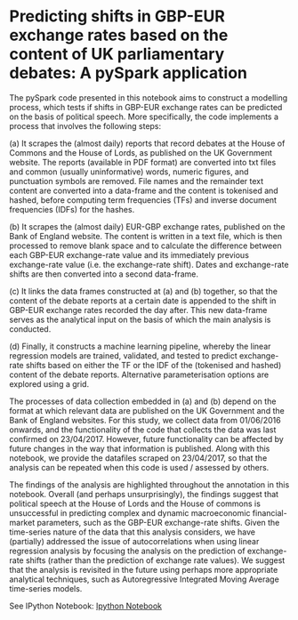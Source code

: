 # Predicting shifts in GBP-EUR exchange rates based on the content of UK parliamentary debates: A pySpark application
 
 
The pySpark code presented in this notebook aims to construct a modelling process, which tests if shifts in GBP-EUR exchange rates can be predicted on the basis of political speech. More specifically, the code implements a process that involves the following steps:

(a) It scrapes the (almost daily) reports that record debates at the House of Commons and the House of Lords, as published on the UK Government website. The reports (available in PDF format) are converted into txt files and common (usually uninformative) words, numeric figures, and punctuation symbols are removed. File names and the remainder text content are converted into a data-frame and the content is tokenised and hashed, before computing term frequencies (TFs) and inverse document frequencies (IDFs) for the hashes.

(b) It scrapes the (almost daily) EUR-GBP exchange rates, published on the Bank of England website. The content is written in a text file, which is then processed to remove blank space and to calculate the difference between each GBP-EUR exchange-rate value and its immediately previous exchange-rate value (i.e. the exchange-rate shift). Dates and exchange-rate shifts are then converted into a second data-frame.

(c) It links the data frames constructed at (a) and (b) together, so that the content of the debate reports at a certain date is appended to the shift in GBP-EUR exchange rates recorded the day after. This new data-frame serves as the analytical input on the basis of which the main analysis is conducted.

(d) Finally, it constructs a machine learning pipeline, whereby the linear regression models are trained, validated, and tested to predict exchange-rate shifts based on either the TF or the IDF of the (tokenised and hashed) content of the debate reports. Alternative parameterisation options are explored using a grid.

The processes of data collection embedded in (a) and (b) depend on the format at which relevant data are published on the UK Government and the Bank of England websites. For this study, we collect data from 01/06/2016 onwards, and the functionality of the code that collects the data was last confirmed on 23/04/2017. However, future functionality can be affected by future changes in the way that information is published. Along with this notebook, we provide the datafiles scraped on 23/04/2017, so that the analysis can be repeated when this code is used / assessed by others.

The findings of the analysis are highlighted throughout the annotation in this notebook. Overall (and perhaps unsurprisingly), the findings suggest that political speech at the House of Lords and the House of commons is unsuccessful in predicting complex and dynamic macroeconomic financial-market parameters, such as the GBP-EUR exchange-rate shifts.
Given the time-series nature of the data that this analysis considers, we have (partially) addressed the issue of autocorrelations when using linear regression analysis by focusing the analysis on the prediction of exchange-rate shifts (rather than the prediction of exchange rate values). We suggest that the analysis is revisited in the future using perhaps more appropriate analytical techniques, such as Autoregressive Integrated Moving Average time-series models.

See IPython Notebook: [Ipython Notebook](https://github.com/futurikidis21/Spark-text-analysis-predicting-exchange-rate-shifts/blob/master/INM432_Nalmpantis_Kyriakopoulos_Big_Data_Part_II.ipynb)
